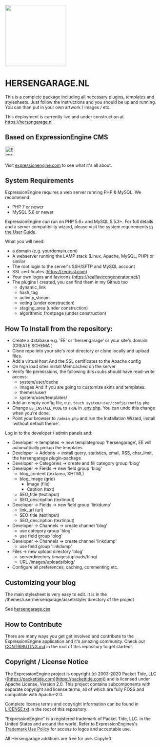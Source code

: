 <img src="https://hersengarage.nl/themes/user/hersengarage/asset/img/logo.png" height="200">

# HERSENGARAGE.NL

This is a complete package including all necessary plugins, templates and stylesheets. 
Just follow the instructions and you should be up and running. You can than put in your 
own artwork / images / etc. 

This deployment is currently live and under construction at https://hersengarage.nl

## Based on ExpressionEngine CMS

<img src="https://expressionengine.com/asset/img/expressionengine-with-text.svg" alt="ExpressionEngine Logo" height="30" >

###

Visit [expressionengine.com](https://expressionengine.com/) to see what it's all about.

## System Requirements

ExpressionEngine requires a web server running PHP & MySQL. We recommend:

- PHP 7 or newer
- MySQL 5.6 or newer

ExpressionEngine _can_ run on PHP 5.6+ and MySQL 5.5.3+. For full details and a server compatibility wizard, please visit the system requirements [in the User Guide](https://docs.expressionengine.com/latest/installation/requirements.html).

What you will need:

- a domain (e.g. yourdomain.com)
- A webserver running the LAMP stack (Linux, Apache, MySQL, PHP) or similar
- The root login to the server's SSH/SFTP and MySQL account
- SSL certificates (https://zerossl.com)
- Your own logos and favicons (https://realfavicongenerator.net/)
- The plugins I created, you can find them in my Github too
    - dynamic_link
    - hash_tag
    - activity_stream
    - voting (under construction)
    - staging_area (under construction)
    - algorithmic_frontpage (under construction)

## How To Install from the repository:

- Create a database e.g. 'EE' or 'hersengarage' or your site's domain (CREATE SCHEMA <name>)
- Clone repo into your site's root directory or clone locally and upload files.
- Add a virtual host And the SSL certificates to the Apache config
- On high load sites install Memcached on the server
- Verify file permissions, the following dirs+subs should have read-write access:
    - system/user/cache
    - images
    And if you are going to customize skins and templates:
    - themes/user/ 
    - system/user/templates/
- Add an empty config file, e.g. `touch system/user/config/config.php`
- Change `EE_INSTALL_MODE` to `TRUE` in [.env.php](.env.php). You can undo this change when you're done.
- Point your browser to `/admin.php` and run the Installation Wizard, install 'without default theme'.

Log in to the developer / admin panels and:

- Developer -> templates -> new templategroup 'hersengarage', EE will automatically pickup the templates
- Developer -> Addons -> install query, statistics, email, RSS, char_limit, the hersengarage plugin-package
- Developer -> Categories -> create and fill category group 'blog'
- Developer -> Fields -> new field group 'blog'
    - blog_content (textarea, XHTML)
    - blog_image (grid) 
        - Image (file) 
        - Caption (text)
    - SEO_title (textinput)
    - SEO_description (textinput)
- Developer -> Fields -> new field group 'linkdump'
    - link_url (url)
    - SEO_title (textinput)
    - SEO_description (textinput)
- Developer -> Channels -> create channel 'blog'
    - use category group 'blog'
    - use field group 'blog'
- Developer -> Channels -> create channel 'linkdump'
    - use field group 'linkdump'
- Files -> new upload directory 'blog'
    - serverdirectory <site-directory>/images/uploads/blog/
    - URL /images/uploads/blog/
- Configure all preferences, caching, commenting etc.

## Customizing your blog

The main stylesheet is very easy to edit. It is in the /themes/user/hersengarage/asset/style/ directory of the project

See [hersengarage.css](https://hersengarage.nl/themes/user/hersengarage/asset/style/hersengarage.css)

## How to Contribute

There are many ways you get get involved and contribute to the ExpressionEngine application and it's amazing community. Check out [CONTRIBUTING.md](CONTRIBUTING.md) in the root of this repository to get started!

## Copyright / License Notice

The ExpressionEngine project is copyright (c) 2003-2020 Packet Tide, LLC ([https://packettide.com](https://packettide.com)) and is licensed under Apache License, Version 2.0. This project contains subcomponents with separate copyright and license terms, all of which are fully FOSS and compatible with Apache-2.0.

Complete license terms and copyright information can be found in [LICENSE.txt](LICENSE.txt) in the root of this repository.

"ExpressionEngine" is a registered trademark of Packet Tide, LLC. in the United States and around the world. Refer to ExpressionEngines's [Trademark Use Policy](https://expressionengine.com/about/trademark-use-policy) for access to logos and acceptable use.

All Hersengarage additions are free for use. Copyleft.
